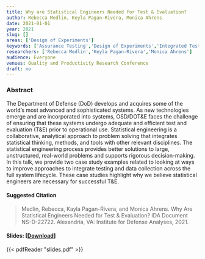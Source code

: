 ```yaml
---
title: Why are Statistical Engineers Needed for Test & Evaluation?
author: Rebecca Medlin, Keyla Pagan-Rivera, Monica Ahrens
date: 2021-01-01
year: 2021
slug: []
areas: ['Design of Experiments']
keywords: ['Assurance Testing','Design of Experiments','Integrated Testing and Evaluation']
researchers: ['Rebecca Medlin','Keyla Pagan-Rivera','Monica Ahrens']
audience: Everyone
venues: Quality and Productivity Research Conference
draft: no
---
```




### Abstract
The Department of Defense (DoD) develops and acquires some of the world’s most advanced and sophisticated systems. As new technologies emerge and are incorporated into systems, OSD/DOT&E faces the challenge of ensuring that these systems undergo adequate and efficient test and evaluation (T&E) prior to operational use. Statistical engineering is a collaborative, analytical approach to problem solving that integrates statistical thinking, methods, and tools with other relevant disciplines. The statistical engineering process provides better solutions to large, unstructured, real-world problems and supports rigorous decision-making. In this talk, we provide two case study examples related to looking at ways to improve approaches to integrate testing and data collection across the full system lifecycle. These case studies highlight why we believe statistical engineers are necessary for successful T&E.

#### Suggested Citation
> Medlin, Rebecca, Kayla Pagan-Rivera, and Monica Ahrens. Why Are Statistical Engineers Needed for Test & Evaluation? IDA Document NS-D-22722. Alexandria, VA: Institute for Defense Analyses, 2021.

#### Slides: [[Download](slides.pdf)]
{{< pdfReader "slides.pdf" >}}




